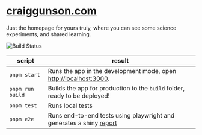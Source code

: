 # [craiggunson.com](https://craiggunson.com)

Just the homepage for yours truly, where you can see some science experiments, and shared learning.

![Build Status](https://github.com/craiggunson/homepage/workflows/static-website/badge.svg)



|script   |result   |
|---------|---------|
|  `pnpm start`       | Runs the app in the development mode, open [http://localhost:3000](http://localhost:3000).   |
| `pnpm run build` |   Builds the app for production to the `build` folder, ready to be deployed! |
| `pnpm test`       |  Runs local tests   |
| `pnpm e2e` | Runs end-to-end tests using playwright and generates a shiny [report](https://craiggunson.com/playwright-report.html) |







